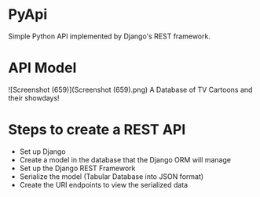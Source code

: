 # PyApi

Simple Python API implemented by Django's REST framework.


# API Model
![Screenshot (659)](Screenshot (659).png)
A Database of TV Cartoons and their showdays!  

# Steps to create a REST API
* Set up Django
* Create a model in the database that the Django ORM will manage
* Set up the Django REST Framework
* Serialize the model (Tabular Database into JSON format)
* Create the URI endpoints to view the serialized data
